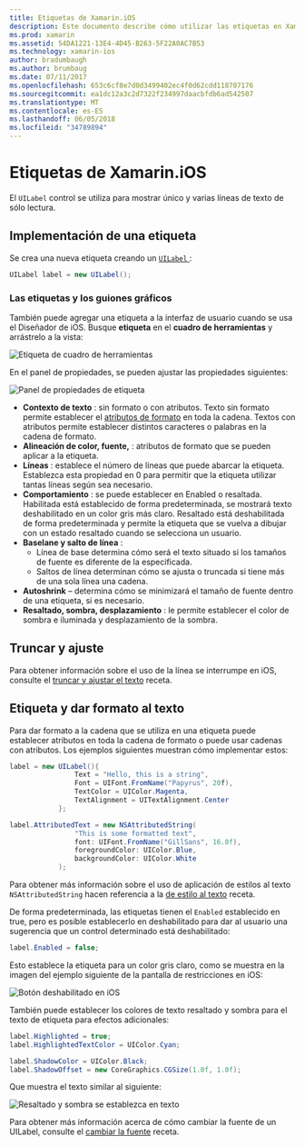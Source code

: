 ```yaml
---
title: Etiquetas de Xamarin.iOS
description: Este documento describe cómo utilizar las etiquetas en Xamarin.iOS. Describe cómo crear etiquetas mediante programación y con el Diseñador de iOS.
ms.prod: xamarin
ms.assetid: 54DA1221-13E4-4D45-B263-5F22A0AC7B53
ms.technology: xamarin-ios
author: bradumbaugh
ms.author: brumbaug
ms.date: 07/11/2017
ms.openlocfilehash: 653c6cf8e7d0d3499402ec4f0d62cdd118707176
ms.sourcegitcommit: ea1dc12a3c2d7322f234997daacbfdb6ad542507
ms.translationtype: MT
ms.contentlocale: es-ES
ms.lasthandoff: 06/05/2018
ms.locfileid: "34789894"
---
```

# <a name="labels-in-xamarinios"></a>Etiquetas de Xamarin.iOS

El `UILabel` control se utiliza para mostrar único y varias líneas de texto de sólo lectura. 

## <a name="implementing-a-label"></a>Implementación de una etiqueta

Se crea una nueva etiqueta creando un [ `UILabel` ](https://developer.xamarin.com/api/type/UIKit.UILabel/):

```csharp
UILabel label = new UILabel();
```

### <a name="labels-and-storyboards"></a>Las etiquetas y los guiones gráficos

También puede agregar una etiqueta a la interfaz de usuario cuando se usa el Diseñador de iOS. Busque **etiqueta** en el **cuadro de herramientas** y arrástrelo a la vista:

![Etiqueta de cuadro de herramientas](labels-images/image3.png)

En el panel de propiedades, se pueden ajustar las propiedades siguientes:

![Panel de propiedades de etiqueta](labels-images/image2.png)

- **Contexto de texto** : sin formato o con atributos. Texto sin formato permite establecer el [atributos de formato](#Formatting_Text_and_Label) en toda la cadena. Textos con atributos permite establecer distintos caracteres o palabras en la cadena de formato.
- **Alineación de color, fuente,** : atributos de formato que se pueden aplicar a la etiqueta.
- **Líneas** : establece el número de líneas que puede abarcar la etiqueta. Establezca esta propiedad en 0 para permitir que la etiqueta utilizar tantas líneas según sea necesario.
- **Comportamiento** : se puede establecer en Enabled o resaltada. Habilitada está establecido de forma predeterminada, se mostrará texto deshabilitado en un color gris más claro. Resaltado está deshabilitada de forma predeterminada y permite la etiqueta que se vuelva a dibujar con un estado resaltado cuando se selecciona un usuario.
- **Baselane y salto de línea** : 
    - Línea de base determina cómo será el texto situado si los tamaños de fuente es diferente de la especificada.
    - Saltos de línea determinan cómo se ajusta o truncada si tiene más de una sola línea una cadena.
- **Autoshrink** – determina cómo se minimizará el tamaño de fuente dentro de una etiqueta, si es necesario.
- **Resaltado, sombra, desplazamiento** : le permite establecer el color de sombra e iluminada y desplazamiento de la sombra.

## <a name="truncating-and-wrapping"></a>Truncar y ajuste

Para obtener información sobre el uso de la línea se interrumpe en iOS, consulte el [truncar y ajustar el texto](https://developer.xamarin.com/recipes/ios/standard_controls/labels/uilabel-truncate-wrap-text/) receta.

<a name="Formatting_Text_and_Label"/>

## <a name="formatting-text-and-label"></a>Etiqueta y dar formato al texto

Para dar formato a la cadena que se utiliza en una etiqueta puede establecer atributos en toda la cadena de formato o puede usar cadenas con atributos. Los ejemplos siguientes muestran cómo implementar estos:

```csharp
label = new UILabel(){
                Text = "Hello, this is a string",
                Font = UIFont.FromName("Papyrus", 20f),
                TextColor = UIColor.Magenta,
                TextAlignment = UITextAlignment.Center
            };
```

```csharp
label.AttributedText = new NSAttributedString(
                "This is some formatted text",
                font: UIFont.FromName("GillSans", 16.0f),
                foregroundColor: UIColor.Blue,
                backgroundColor: UIColor.White
            );
```

Para obtener más información sobre el uso de aplicación de estilos al texto `NSAttributedString` hacen referencia a la [de estilo al texto](https://developer.xamarin.com/recipes/ios/standard_controls/text_field/style_text/) receta.

De forma predeterminada, las etiquetas tienen el `Enabled` establecido en true, pero es posible establecerlo en deshabilitado para dar al usuario una sugerencia que un control determinado está deshabilitado:

```csharp
label.Enabled = false;
```

Esto establece la etiqueta para un color gris claro, como se muestra en la imagen del ejemplo siguiente de la pantalla de restricciones en iOS:

![Botón deshabilitado en iOS](labels-images/image1.png)

También puede establecer los colores de texto resaltado y sombra para el texto de etiqueta para efectos adicionales:

```csharp
label.Highlighted = true;
label.HighlightedTextColor = UIColor.Cyan;

label.ShadowColor = UIColor.Black;
label.ShadowOffset = new CoreGraphics.CGSize(1.0f, 1.0f);
```

Que muestra el texto similar al siguiente:

![Resaltado y sombra se establezca en texto](labels-images/image4.png)

Para obtener más información acerca de cómo cambiar la fuente de un UILabel, consulte el [cambiar la fuente](https://developer.xamarin.com/recipes/ios/standard_controls/labels/change_the_font/) receta.





